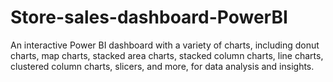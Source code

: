 # Store-sales-dashboard-PowerBI
An interactive Power BI dashboard with a variety of charts, including donut charts, map charts, stacked area charts, stacked column charts, line charts, clustered column charts, slicers, and more, for data analysis and insights.
